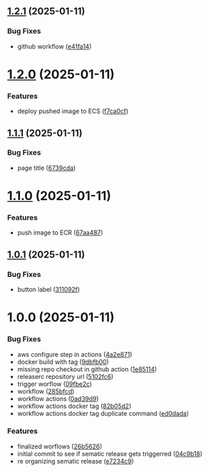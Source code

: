 ## [1.2.1](https://github.com/nirmalbasnet/aws-ecs-deploy/compare/v1.2.0...v1.2.1) (2025-01-11)


### Bug Fixes

* github workflow ([e41fa14](https://github.com/nirmalbasnet/aws-ecs-deploy/commit/e41fa14a91efe9f99f59d2565a9156575c76137f))

# [1.2.0](https://github.com/nirmalbasnet/aws-ecs-deploy/compare/v1.1.1...v1.2.0) (2025-01-11)


### Features

* deploy pushed image to ECS ([f7ca0cf](https://github.com/nirmalbasnet/aws-ecs-deploy/commit/f7ca0cf2326164e08ad16a86d6740ba9a6d7e8b2))

## [1.1.1](https://github.com/nirmalbasnet/aws-ecs-deploy/compare/v1.1.0...v1.1.1) (2025-01-11)


### Bug Fixes

* page title ([6739cda](https://github.com/nirmalbasnet/aws-ecs-deploy/commit/6739cdaae00cc5061d92b98d5495975ec1b1b9fc))

# [1.1.0](https://github.com/nirmalbasnet/aws-ecs-deploy/compare/v1.0.1...v1.1.0) (2025-01-11)


### Features

* push image to ECR ([67aa487](https://github.com/nirmalbasnet/aws-ecs-deploy/commit/67aa48758629384960be48bc1587fb278cb3c9c9))

## [1.0.1](https://github.com/nirmalbasnet/aws-ecs-deploy/compare/v1.0.0...v1.0.1) (2025-01-11)


### Bug Fixes

* button label ([311092f](https://github.com/nirmalbasnet/aws-ecs-deploy/commit/311092fc953ae6c82eeb4d77524303adb0a32905))

# 1.0.0 (2025-01-11)


### Bug Fixes

* aws configure step in actions ([4a2e871](https://github.com/nirmalbasnet/aws-ecs-deploy/commit/4a2e871d707f386519a142e52646062ae9420276))
* docker build with tag ([9dbfb00](https://github.com/nirmalbasnet/aws-ecs-deploy/commit/9dbfb00b29e95423a992d7fa41c784600065a722))
* missing repo checkout in github action ([1e85114](https://github.com/nirmalbasnet/aws-ecs-deploy/commit/1e85114fbb1eb1582c342f9acdb0b65d82591f25))
* releaserc repository url ([5102fc6](https://github.com/nirmalbasnet/aws-ecs-deploy/commit/5102fc6a61a192eeff1fbc341ddbfa72959cf8eb))
* trigger worflow ([09fbe2c](https://github.com/nirmalbasnet/aws-ecs-deploy/commit/09fbe2c05913d57f998503a72c21edb9b8093c24))
* workflow ([285bfcd](https://github.com/nirmalbasnet/aws-ecs-deploy/commit/285bfcd97838106c99f9049000f7d2dc428865c7))
* workflow actions ([0ad39d9](https://github.com/nirmalbasnet/aws-ecs-deploy/commit/0ad39d967bb9a54afe03246343f3cf1e80f5c765))
* workflow actions docker tag ([82b05d2](https://github.com/nirmalbasnet/aws-ecs-deploy/commit/82b05d2457a555f107cf4691cb614b64327c5e86))
* workflow actions docker tag duplicate command ([ed0dada](https://github.com/nirmalbasnet/aws-ecs-deploy/commit/ed0dadad15a777d4d8d728ab998577c54c80bd1e))


### Features

* finalized worflows ([26b5626](https://github.com/nirmalbasnet/aws-ecs-deploy/commit/26b5626e28f88838a92fd1c00bcdfebfb4faca1c))
* initial commit to see if sematic release gets triggerred ([04c9b18](https://github.com/nirmalbasnet/aws-ecs-deploy/commit/04c9b18ca830a14dfdfb46c8dc68797091e2c1fe))
* re organizing sematic release ([e7234c9](https://github.com/nirmalbasnet/aws-ecs-deploy/commit/e7234c93bd116c32c312242959090fa84bef8c62))
